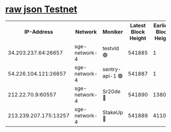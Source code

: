 
[raw json Testnet](https://rpc-check.sget.stavr.tech/sget/rpc-sget-result.json)
=


<table><tr><th>IP-Address</th><th>Network</th><th>Moniker</th><th>Latest Block Height</th><th>Earliest Block Height</th><th>Catching Up</th><th>Tx Index</th><th>Voting Power</th><th>Scan Time</th></tr><tr><td>34.203.237.64:26657</td><td>sge-network-4</td><td>testvld 🟢</td><td>541885</td><td>1</td><td>False</td><td>on</td><td>0</td><td>2023-12-07T11:46:14.207024507UTC</td></tr><tr><td>54.226.104.121:26657</td><td>sge-network-4</td><td>sentry-api-1 🟢</td><td>541887</td><td>1</td><td>False</td><td>on</td><td>0</td><td>2023-12-07T11:46:25.112879139UTC</td></tr><tr><td>212.22.70.9:60557</td><td>sge-network-4</td><td>Sr20de 🔴</td><td>541890</td><td>138001</td><td>False</td><td>on</td><td>99</td><td>2023-12-07T11:46:43.749979553UTC</td></tr><tr><td>213.239.207.175:13257</td><td>sge-network-4</td><td>StakeUp 🔴</td><td>541889</td><td>411001</td><td>False</td><td>off</td><td>100</td><td>2023-12-07T11:46:34.729573538UTC</td></tr></table>
